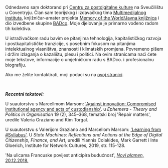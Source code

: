 <!--
.. title: Dobrodošli na moje web stranice.
.. author: Tomislav Medak
.. date: 2018-02-05 19:52:05 UTC
.. description: Tomislav Medak, osobne mrežne stranice s tekstovima, umjetničkim radovima, biografijom i kontaktom.
-->

Odnedavno sam doktorand pri [Centru za postdigitalne kulture](http://www.coventry.ac.uk/research/areas-of-research/postdigital-cultures/) na Sveučilištu u Coventryju. Član sam teorijskog i izdavačkog tima
[Multimedijalnog instituta](http://www.mi2.hr/), knjižničar-amater projekta [Memory of the World/Javna knjižnica](https://memoryoftheworld.org/) i dio izvedbene skupine [BADco](http://badco.hr/). Moje djelovanje je primarno vođeno radom tih kolektiva.

U istraživačkom radu bavim se pitanjima tehnologija, kapitalističkog razvoja i postkapitalističke tranzicije, s posebnim fokusom na pitanjima intelektualnog vlasništva, znansosti i klimatskih promjena. Povremeno pišem i držim izlaganja o kazalištu, plesu i politici. Na ovim stranicama naći ćete moje tekstove, informacije o umjetničkom radu s BADco. i profesionalnu biografiju.

Ako me želite kontaktirati, moji podaci su na [ovoj stranici](/en/contact/).

<br>

***Recentni tekstovi:***

U suautorstvu s Marcellmom Marsom: ['Against innovation: Compromised institutional agency and acts of custodianship'](http://www.ephemerajournal.org/contribution/against-innovation-compromised-institutional-agency-and-acts-custodianship). u *Ephemera - Theory and Politics in Organisation* 19 (2), 345–368, tematski broj 'Repair matters', uredile Valeria Graziano and Kim Torgal.

U suautorstvu s Valerijom Graziano and Marcellom Marsom: ['Learning from #Syllabus'](https://issuu.com/instituteofnetworkcultures/docs/statemachines_v14_zondermarks/115). U *State Machines: Reflections and Actions at the Edge of Digital Citizenship, Finance, and Art*, uredili Yiannis Colakides, Mark Garrett i Inte Gloerich, Institute for Network Cultures, 2019, str. 115-128.

'Na ulicama Francuske povijest anticipira budućnost', [*Novi plamen*, 20.12.2018.](http://www.noviplamen.net/glavna/na-ulicama-francuske-povijest-anticipira-buducnost/)

